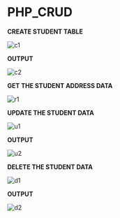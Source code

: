 # PHP_CRUD

**CREATE STUDENT TABLE**

![c1](https://github.com/B171406/PHP_CRUD/assets/119347640/680483e9-64b3-4c56-9870-e71fb4667508)

**OUTPUT**

![c2](https://github.com/B171406/PHP_CRUD/assets/119347640/03a138fd-75f8-49f6-b8f3-9c7b9cb2dd9b)

**GET THE STUDENT  ADDRESS DATA**

![r1](https://github.com/B171406/PHP_CRUD/assets/119347640/1db907b6-2896-41df-9ffa-4f583c9c7510)


**UPDATE THE STUDENT DATA**

![u1](https://github.com/B171406/PHP_CRUD/assets/119347640/bff5e1cc-3b92-4b1d-8c5e-9c364728e2ca)

**OUTPUT**

![u2](https://github.com/B171406/PHP_CRUD/assets/119347640/2aac0a05-48b8-40b4-8a26-89ed8e8dc0ae)

**DELETE THE STUDENT DATA**

![d1](https://github.com/B171406/PHP_CRUD/assets/119347640/63963dbc-c236-4f6d-a69f-66278f299fdb)


**OUTPUT**

![d2](https://github.com/B171406/PHP_CRUD/assets/119347640/e08fec7c-83ac-450e-b13e-c4174fda9ffb)




